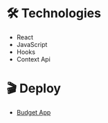 # :hammer_and_wrench: Technologies
<ul>
  <li>React</li>
  <li>JavaScript</li>
  <li>Hooks</li>
  <li>Context Api</li>
</ul>

# :clapper: Deploy

<ul>
  <li>
    <a href="https://endearing-naiad-901230.netlify.app/">Budget App</a>
  </li>
</ul>
